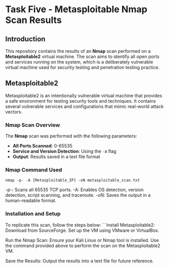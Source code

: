 # Task Five - Metasploitable Nmap Scan Results

## Introduction

This repository contains the results of an **Nmap** scan performed on a **Metasploitable2** virtual machine. The scan aims to identify all open ports and services running on the system, which is a deliberately vulnerable virtual machine used for security testing and penetration testing practice.

## Metasploitable2

Metasploitable2 is an intentionally vulnerable virtual machine that provides a safe environment for testing security tools and techniques. It contains several vulnerable services and configurations that mimic real-world attack vectors.

### Nmap Scan Overview

The **Nmap** scan was performed with the following parameters:
- **All Ports Scanned**: 0-65535
- **Service and Version Detection**: Using the `-A` flag
- **Output**: Results saved in a text file format

### Nmap Command Used

```
nmap -p- -A [Metasploitable_IP] -oN metasploitable_scan.txt
```
-p-: Scans all 65535 TCP ports.
-A: Enables OS detection, version detection, script scanning, and traceroute.
-oN: Saves the output in a human-readable format.

### Installation and Setup

To replicate this scan, follow the steps below:
``
  Install Metasploitable2:
  Download from SourceForge.
  Set up the VM using VMware or VirtualBox.

   Run the Nmap Scan:
   Ensure your Kali Linux or Nmap tool is installed.
   Use the command provided above to perform the scan on the Metasploitable2 VM.

  Save the Results:
  Output the results into a text file for future reference.


  
